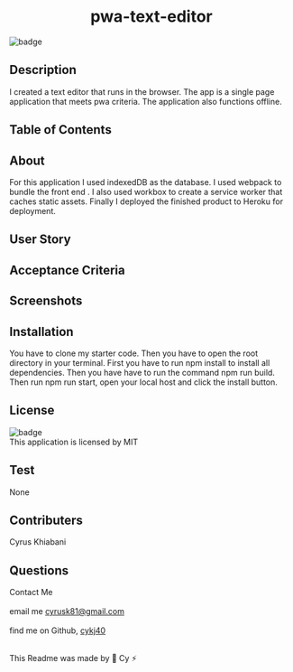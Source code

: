 
  <h1 align="center">pwa-text-editor</h1>

  ![badge](https://img.shields.io/badge/license-MIT--brightgreen)<br />

  ## Description 
  I created a text editor that runs in the browser. The app is a single page application that meets pwa  criteria. The application also functions offline.

  ## Table of Contents
 

  ## About
  For this application I used indexedDB as the database. I used webpack to bundle the front end . I also used workbox to create a service worker that caches static assets. Finally I deployed the finished product to Heroku for  deployment.

  ## User Story

  ## Acceptance Criteria
  
  ## Screenshots
 
  ## Installation
  You have to clone my starter code. Then you have to open the root directory in your terminal. First you have to run npm install to install all dependencies. Then you have have to run the command npm run build. Then run npm run start, open your local host and click the install button. 

  ## License
![badge](https://img.shields.io/badge/license-MIT--brightgreen)
<br />
This application is licensed by MIT

## Test 
None

## Contributers
Cyrus Khiabani

## Questions
Contact Me<br />
<br />
 email me cyrusk81@gmail.com<br />
 <br />
 find me on Github,  [cykj40](https://github.com/cykj40)<br />
<br /> 

This Readme was made by 🚀 Cy ⚡


